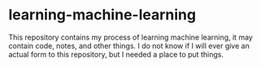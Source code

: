 # learning-machine-learning
This repository contains my process of learning machine learning, it may contain code, notes, and other things. I do not know if I will ever give an actual form to this repository, but I needed a place to put things.

